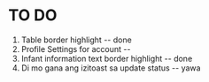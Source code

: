 # TO DO

1. Table border highlight -- done
2. Profile Settings for account -- 
3. Infant information text border highlight -- done
4. Di mo gana ang izitoast sa update status -- yawa

